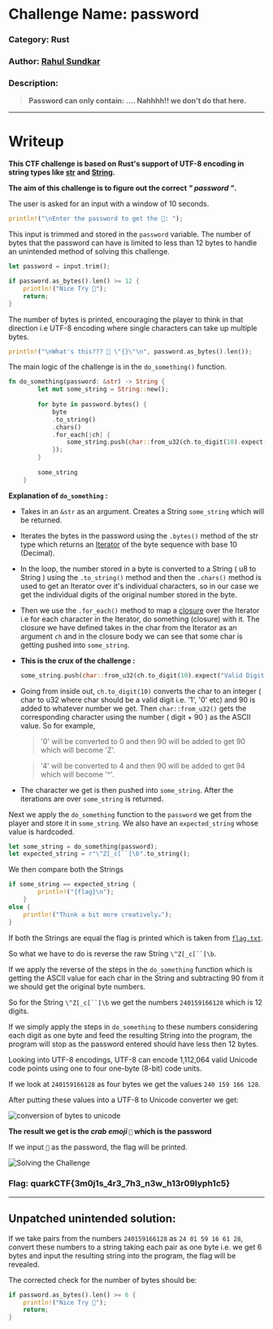# Challenge Name: password
### Category: Rust
### Author: [Rahul Sundkar](https://github.com/RahulSundkar)
### Description:
> **Password can only contain: .... Nahhhh!! we don't do that here.**
___
# Writeup
**This CTF challenge is based on Rust's support of UTF-8 encoding in string types like [str](https://doc.rust-lang.org/std/primitive.str.html) and [String](https://doc.rust-lang.org/std/string/struct.String.html).**

**The aim of this challenge is to figure out the correct *" password "*.** 

The user is asked for an input with a window of 10 seconds.

```rust
println!("\nEnter the password to get the 🚩: ");
```

 This input is trimmed and stored in the `password` variable. The number of bytes that the password can have is limited to less than 12 bytes to handle an unintended method of solving this challenge.

``` rust
let password = input.trim();

if password.as_bytes().len() >= 12 {
    println!("Nice Try 👻");
    return;
} 
```

The number of bytes is printed, encouraging the player to think in that direction i.e UTF-8 encoding where single characters can take up multiple bytes.
```rust
println!("\nWhat's this??? 🤔 \"{}\"\n", password.as_bytes().len());
``` 

The main logic of the challenge is in the `do_something()` function.

```rust
fn do_something(password: &str) -> String {
        let mut some_string = String::new();
        
        for byte in password.bytes() {
            byte
            .to_string()
            .chars()
            .for_each(|ch| {
                some_string.push(char::from_u32(ch.to_digit(10).expect("Valid Digit") + 90 ).expect("Valid ASCII code"))
            });
        }
        
        some_string
    }
```
**Explanation of `do_something` :**
- Takes in an `&str` as an argument. Creates a String `some_string` which will be returned.

- Iterates the bytes in the password using the `.bytes()` method of the str type which returns an [Iterator](https://doc.rust-lang.org/std/iter/trait.Iterator.html) of the byte sequence with base 10 (Decimal).

- In the loop, the number stored in a byte is converted to a String ( u8 to String ) using the `.to_string()` method and then the `.chars()` method is used to get an Iterator over it's individual characters, so in our case we get the individual digits of the original number stored in the byte.

- Then we use the `.for_each()` method to map a [closure](https://doc.rust-lang.org/book/ch13-01-closures.html) over the Iterator i.e for each character in the Iterator, do something (closure) with it. The closure we have defined takes in the char from the Iterator as an argument `ch` and in the closure body we can see that some char is getting pushed into `some_string`.

- **This is the crux of the challenge :** 
    ```rust
    some_string.push(char::from_u32(ch.to_digit(10).expect("Valid Digit") + 90 ).expect("Valid ASCII code"))
    ```

- Going from inside out, `ch.to_digit(10)` converts the char to an integer ( char to u32 where char should be a valid digit i.e. '1', '0' etc) and 90 is added to whatever number we get. Then `char::from_u32()` gets the corresponding character using the number ( digit + 90 ) as the ASCII value. So for example,

    > '0' will be converted to 0 and then 90 will be added to get 90 which will become 'Z'. 

    > '4' will be converted to 4 and then 90 will be added to get 94 which will become '^'.

- The character we get is then pushed into `some_string`. After the iterations are over `some_string` is returned.


Next we apply the `do_something` function to the `password` we get from the player and store it in `some_string`. We also have an `expected_string` whose value is hardcoded. 

```rust
let some_string = do_something(password);
let expected_string = r"\^Z[_c[``[\b".to_string();
```

We then compare both the Strings

```rust
if some_string == expected_string {
        println!("{flag}\n");
    }
else {
    println!("Think a bit more creatively☕");
}
```
 
 If both the Strings are equal the flag is printed which is taken from [`flag.txt`](/src/flag.txt).

 So what we have to do is reverse the raw String `\^Z[_c[``[\b`.

 If we apply the reverse of the steps in the `do_something` function which is getting the ASCII value for each char in the String and subtracting 90 from it we should get the original byte numbers. 

 So for the String `\^Z[_c[``[\b` we get the numbers `240159166128` which is 12 digits.

 If we simply apply the steps in `do_something` to these numbers considering each digit as one byte and feed the resulting String into the program, the program will stop as the password entered should have less then 12 bytes. 

Looking into UTF-8 encodings, UTF-8 can encode 1,112,064 valid Unicode code points using one to four one-byte (8-bit) code units.

If we look at `240159166128` as four bytes we get the values `240 159 166 128`.

After putting these values into a UTF-8 to Unicode converter we get: 

![conversion of bytes to unicode](/images/conversion.png)

**The result we get is the *crab emoji*  `🦀`  which is the password**

If we input `🦀` as the password, the flag will be printed.

![Solving the Challenge](/images/solve.png)

### **Flag: quarkCTF{3m0j1s_4r3_7h3_n3w_h13r09lyph1c5}**
___

## Unpatched unintended solution: 

If we take pairs from the numbers `240159166128` as `24 01 59 16 61 28`, convert these numbers to a string taking each pair as one byte i.e. we get 6 bytes and input the resulting string into the program, the flag will be revealed. 

The corrected check for the number of bytes should be: 

```rust
if password.as_bytes().len() >= 6 {
    println!("Nice Try 👻");
    return;
} 
```
